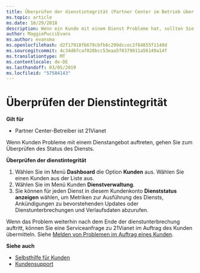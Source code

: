 ```yaml
---
title: Überprüfen der dienstintegrität (Partner Center im Betrieb über 21Vianet)
ms.topic: article
ms.date: 10/29/2018
description: Wenn ein Kunde mit einem Dienst Probleme hat, sollten Sie zuerst die Dienstintegrität überprüfen.
author: MaggiePucciEvans
ms.author: evansma
ms.openlocfilehash: d2f17918f6679cbfb6c299dccec2f84855f1140d
ms.sourcegitcommit: 4c34d6fcaf020bcc53eaa5f0379011a56149a14f
ms.translationtype: MT
ms.contentlocale: de-DE
ms.lasthandoff: 03/05/2019
ms.locfileid: "57584143"
---
```

# <a name="check-service-health"></a>Überprüfen der Dienstintegrität

**Gilt für**

-   Partner Center-Betreiber ist 21Vianet


Wenn Kunden Probleme mit einem Dienstangebot auftreten, gehen Sie zum Überprüfen des Status des Diensts.

**Überprüfen der dienstintegrität**

1.  Wählen Sie im Menü **Dashboard** die Option **Kunden** aus. Wählen Sie einen Kunden aus der Liste aus.
2.  Wählen Sie im Menü Kunden **Dienstverwaltung**.
3.  Sie können für jeden Dienst in diesem Kundenkonto **Dienststatus anzeigen** wählen, um Metriken zur Ausführung des Diensts, Ankündigungen zu bevorstehenden Updates oder Dienstunterbrechungen und Verlaufsdaten abzurufen.

Wenn das Problem weiterhin nach dem Ende der dienstunterbrechung auftritt, können Sie eine Serviceanfrage zu 21Vianet im Auftrag des Kunden übermitteln. Siehe [Melden von Problemen im Auftrag eines Kunden](report-problems-on-behalf-of-a-customer.md).

**Siehe auch**

-   [Selbsthilfe für Kunden](customer-self-support.md)
-   [Kundensupport](customer-support.md)
